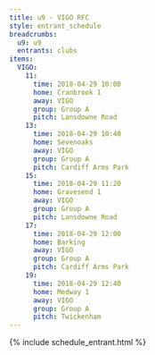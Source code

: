 ```yaml
---
title: u9 - VIGO RFC
style: entrant_schedule
breadcrumbs:
  u9: u9
  entrants: clubs
items:
  VIGO:
    11:
      time: 2018-04-29 10:00
      home: Cranbrook 1
      away: VIGO
      group: Group A
      pitch: Lansdowne Road
    13:
      time: 2018-04-29 10:40
      home: Sevenoaks
      away: VIGO
      group: Group A
      pitch: Cardiff Arms Park
    15:
      time: 2018-04-29 11:20
      home: Gravesend 1
      away: VIGO
      group: Group A
      pitch: Lansdowne Road
    17:
      time: 2018-04-29 12:00
      home: Barking
      away: VIGO
      group: Group A
      pitch: Cardiff Arms Park
    19:
      time: 2018-04-29 12:40
      home: Medway 1
      away: VIGO
      group: Group A
      pitch: Twickenham
---
```


{% include schedule_entrant.html %}
